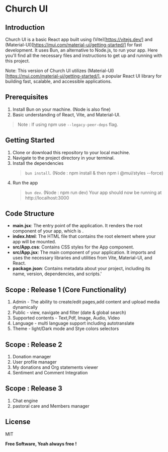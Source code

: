 # Church UI

## Introduction
Church UI is a basic React app built using (Vite)[https://vitejs.dev/] and (Material-UI)[https://mui.com/material-ui/getting-started/] for fast development. It uses Bun, an alternative to Node.js, to run your app. Here you'll find all the necessary files and instructions to get up and running with this project.

Note: This version of Church UI utilizes (Material-UI)[https://mui.com/material-ui/getting-started/], a popular React UI library for building fast, scalable, and accessible applications.

## Prerequisites
1. Install Bun on your machine. (Node is also fine)
2. Basic understanding of React, Vite, and Material-UI.

>Note : If using npm use `--legacy-peer-deps` flag.

## Getting Started
1. Clone or download this repository to your local machine.
2. Navigate to the project directory in your terminal.
3. Install the dependencies 
   >`bun install`. (Node : npm install & then npm i @mui/styles --force)
4. Run the app 
   >`bun dev`. (Node : npm run dev) Your app should now be running at http://localhost:3000
## Code Structure
* **main.jsx**: The entry point of the application. It renders the root component of your app, which is <App />.
* **index.html**: The HTML file that contains the root element where your app will be mounted.
* **src/App.css**: Contains CSS styles for the App component.
* **src/App.jsx**: The main component of your application. It imports and uses the necessary libraries and utilities from Vite, Material-UI, and React.
* **package.json**: Contains metadata about your project, including its name, version, dependencies, and scripts.'

## Scope : Release 1 (Core Functionality)
1. Admin - The ability to create/edit pages,add content and upload media dynamically
2. Public - view, navigate and filter (date & global search)
3. Supported contents - Text,Pdf, Image, Audio, Video
4. Language - multi language support including autotranslate
5. Theme - light/Dark mode and Stye colors selectors

## Scope : Release 2 
1. Donation manager
2. User profile manager
3. My donations and Org statements viewer
4. Sentiment and Comment Integration 

## Scope : Release 3 
1. Chat engine
2. pastoral care and Members manager

## License

MIT

**Free Software, Yeah always free !**


